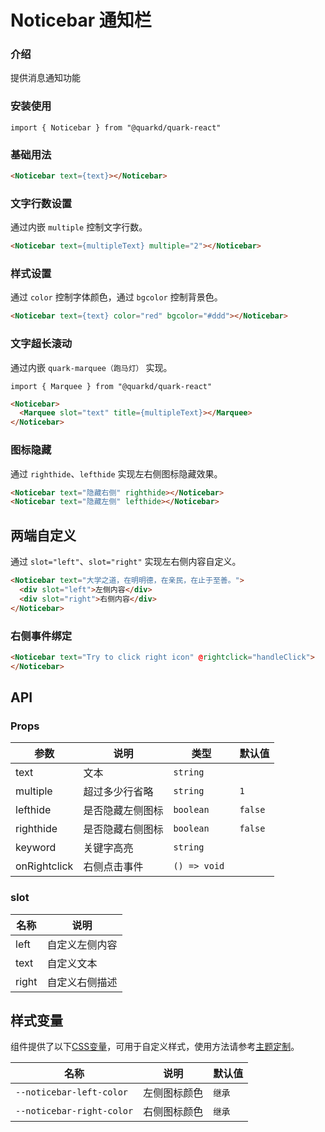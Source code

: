 # Noticebar 通知栏

### 介绍

提供消息通知功能

### 安装使用

```tsx
import { Noticebar } from "@quarkd/quark-react"
```

### 基础用法
```html
<Noticebar text={text}></Noticebar>
```

### 文字行数设置

通过内嵌 `multiple` 控制文字行数。
```html
<Noticebar text={multipleText} multiple="2"></Noticebar>    
```

### 样式设置
通过 `color` 控制字体颜色，通过 `bgcolor` 控制背景色。
```html
<Noticebar text={text} color="red" bgcolor="#ddd"></Noticebar>     
```
### 文字超长滚动
通过内嵌 `quark-marquee（跑马灯）` 实现。

```tsx
import { Marquee } from "@quarkd/quark-react"
```
```html
<Noticebar>
  <Marquee slot="text" title={multipleText}></Marquee>
</Noticebar>
```
### 图标隐藏
通过 `righthide`、`lefthide` 实现左右侧图标隐藏效果。
```html
<Noticebar text="隐藏右侧" righthide></Noticebar>
<Noticebar text="隐藏左侧" lefthide></Noticebar>
```

## 两端自定义
通过 `slot="left"`、`slot="right"` 实现左右侧内容自定义。
```html
<Noticebar text="大学之道，在明明德，在亲民，在止于至善。">
  <div slot="left">左侧内容</div>
  <div slot="right">右侧内容</div>
</Noticebar>
```

### 右侧事件绑定
```html
<Noticebar text="Try to click right icon" @rightclick="handleClick">
</Noticebar>
```


## API

### Props

| 参数         | 说明                             | 类型   | 默认值           |
|--------------|----------------------------------|--------|------------------|
| text        | 文本 | `string`                     | 
| multiple        | 超过多少行省略 | `string`                  | `1`
| lefthide      | 是否隐藏左侧图标           | `boolean`|`false`|
| righthide      | 是否隐藏右侧图标 | `boolean`                 |`false`|
| keyword      | 关键字高亮 | `string`                 | |
|onRightclick     | 右侧点击事件                   |  `() => void `|       |

### slot
| 名称         | 说明                             | 
|--------------|----------------------------------|
| left     | 自定义左侧内容              |               
| text   | 自定义文本                  |   
| right    | 自定义右侧描述               |    



## 样式变量

组件提供了以下[CSS变量](https://developer.mozilla.org/zh-CN/docs/Web/CSS/Using_CSS_custom_properties)，可用于自定义样式，使用方法请参考[主题定制](#/zh-CN/guide/theme)。

| 名称                     | 说明                                  | 默认值          | 
| ------------------------ | -----------------------------------  | --------------- |
| `--noticebar-left-color` | 左侧图标颜色                           |   `继承` |
| `--noticebar-right-color` | 右侧图标颜色                           |      `继承` |